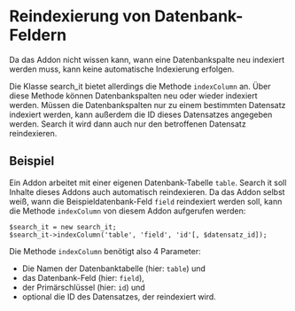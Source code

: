 # Reindexierung von Datenbank-Feldern

Da das Addon nicht wissen kann, wann eine Datenbankspalte neu indexiert werden muss, kann keine automatische Indexierung erfolgen.

Die Klasse search_it bietet allerdings die Methode `indexColumn` an. Über diese Methode können Datenbankspalten neu oder wieder indexiert werden. Müssen die Datenbankspalten nur zu einem bestimmten Datensatz indexiert werden, kann außerdem die ID dieses Datensatzes angegeben werden. Search it wird dann auch nur den betroffenen Datensatz reindexieren.

## Beispiel

Ein Addon arbeitet mit einer eigenen Datenbank-Tabelle `table`. Search it soll Inhalte dieses Addons auch automatisch reindexieren. Da das Addon selbst weiß, wann die Beispieldatenbank-Feld `field` reindexiert werden soll, kann die Methode `indexColumn` von diesem Addon aufgerufen werden:
 
```
$search_it = new search_it;
$search_it->indexColumn('table', 'field', 'id'[, $datensatz_id]);
``` 
 
Die Methode `indexColumn` benötigt also 4 Parameter:
*    Die Namen der Datenbanktabelle (hier: `table`) und
*    das Datenbank-Feld (hier: `field`),
*    der Primärschlüssel (hier: `id`) und
*    optional die ID des Datensatzes, der reindexiert wird.